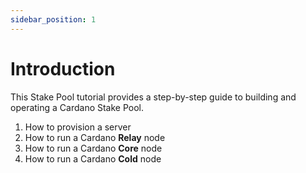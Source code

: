 ```yaml
---
sidebar_position: 1
---
```


# Introduction

This Stake Pool tutorial provides a step-by-step guide to building and operating a Cardano Stake Pool.

1. How to provision a server
2. How to run a Cardano **Relay** node
3. How to run a Cardano **Core** node
4. How to run a Cardano **Cold** node
